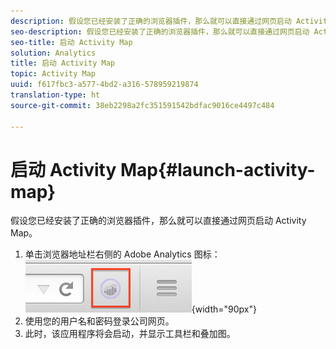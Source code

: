 ```yaml
---
description: 假设您已经安装了正确的浏览器插件，那么就可以直接通过网页启动 Activity Map。
seo-description: 假设您已经安装了正确的浏览器插件，那么就可以直接通过网页启动 Activity Map。
seo-title: 启动 Activity Map
solution: Analytics
title: 启动 Activity Map
topic: Activity Map
uuid: f617fbc3-a577-4bd2-a316-578959219874
translation-type: ht
source-git-commit: 38eb2298a2fc351591542bdfac9016ce4497c484

---
```



# 启动 Activity Map{#launch-activity-map}

假设您已经安装了正确的浏览器插件，那么就可以直接通过网页启动 Activity Map。

1. 单击浏览器地址栏右侧的 Adobe Analytics 图标：\
   ![](assets/an_icon.png){width="90px"}
1. 使用您的用户名和密码登录公司网页。
1. 此时，该应用程序将会启动，并显示工具栏和叠加图。

